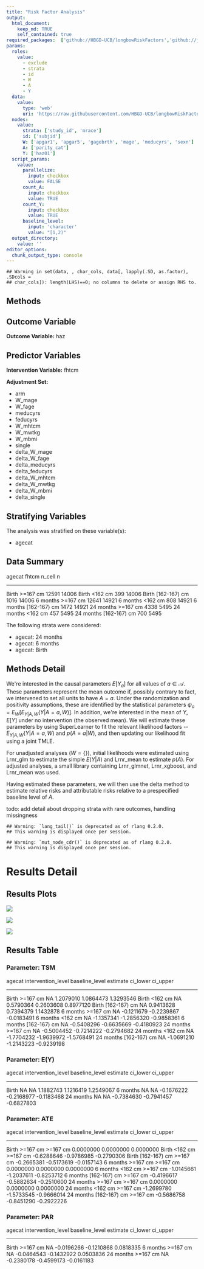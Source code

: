 ```yaml
---
title: "Risk Factor Analysis"
output: 
  html_document:
    keep_md: TRUE
    self_contained: true
required_packages:  ['github://HBGD-UCB/longbowRiskFactors','github://jeremyrcoyle/skimr@vector_types', 'github://tlverse/delayed']
params:
  roles:
    value:
      - exclude
      - strata
      - id
      - W
      - A
      - Y
  data: 
    value: 
      type: 'web'
      uri: 'https://raw.githubusercontent.com/HBGD-UCB/longbowRiskFactors/master/inst/sample_data/birthwt_data.rdata'
  nodes:
    value:
      strata: ['study_id', 'mrace']
      id: ['subjid']
      W: ['apgar1', 'apgar5', 'gagebrth', 'mage', 'meducyrs', 'sexn']
      A: ['parity_cat']
      Y: ['haz01']
  script_params:
    value:
      parallelize:
        input: checkbox
        value: FALSE
      count_A:
        input: checkbox
        value: TRUE
      count_Y:
        input: checkbox
        value: TRUE        
      baseline_level:
        input: 'character'
        value: "[1,2)"
  output_directory:
    value: ''
editor_options: 
  chunk_output_type: console
---
```







```
## Warning in set(data, , char_cols, data[, lapply(.SD, as.factor), .SDcols =
## char_cols]): length(LHS)==0; no columns to delete or assign RHS to.
```

## Methods
## Outcome Variable

**Outcome Variable:** haz

## Predictor Variables

**Intervention Variable:** fhtcm

**Adjustment Set:**

* arm
* W_mage
* W_fage
* meducyrs
* feducyrs
* W_mhtcm
* W_mwtkg
* W_mbmi
* single
* delta_W_mage
* delta_W_fage
* delta_meducyrs
* delta_feducyrs
* delta_W_mhtcm
* delta_W_mwtkg
* delta_W_mbmi
* delta_single

## Stratifying Variables

The analysis was stratified on these variable(s):

* agecat

## Data Summary

agecat      fhtcm           n_cell       n
----------  -------------  -------  ------
Birth       >=167 cm         12591   14006
Birth       <162 cm            399   14006
Birth       [162-167) cm      1016   14006
6 months    >=167 cm         12641   14921
6 months    <162 cm            808   14921
6 months    [162-167) cm      1472   14921
24 months   >=167 cm          4338    5495
24 months   <162 cm            457    5495
24 months   [162-167) cm       700    5495


The following strata were considered:

* agecat: 24 months
* agecat: 6 months
* agecat: Birth



## Methods Detail

We're interested in the causal parameters $E[Y_a]$ for all values of $a \in \mathcal{A}$. These parameters represent the mean outcome if, possibly contrary to fact, we intervened to set all units to have $A=a$. Under the randomization and positivity assumptions, these are identified by the statistical parameters $\psi_a=E_W[E_{Y|A,W}(Y|A=a,W)]$.  In addition, we're interested in the mean of $Y$, $E[Y]$ under no intervention (the observed mean). We will estimate these parameters by using SuperLearner to fit the relevant likelihood factors -- $E_{Y|A,W}(Y|A=a,W)$ and $p(A=a|W)$, and then updating our likelihood fit using a joint TMLE.

For unadjusted analyses ($W=\{\}$), initial likelihoods were estimated using Lrnr_glm to estimate the simple $E(Y|A)$ and Lrnr_mean to estimate $p(A)$. For adjusted analyses, a small library containing Lrnr_glmnet, Lrnr_xgboost, and Lrnr_mean was used.

Having estimated these parameters, we will then use the delta method to estimate relative risks and attributable risks relative to a prespecified baseline level of $A$.

todo: add detail about dropping strata with rare outcomes, handling missingness



```
## Warning: `lang_tail()` is deprecated as of rlang 0.2.0.
## This warning is displayed once per session.
```

```
## Warning: `mut_node_cdr()` is deprecated as of rlang 0.2.0.
## This warning is displayed once per session.
```




# Results Detail

## Results Plots
![](/tmp/8fd52e0b-811d-43c3-b496-053f05c31450/ae8eb0cf-c171-4ac3-963e-9bd584419d6b/REPORT_files/figure-html/plot_tsm-1.png)<!-- -->



![](/tmp/8fd52e0b-811d-43c3-b496-053f05c31450/ae8eb0cf-c171-4ac3-963e-9bd584419d6b/REPORT_files/figure-html/plot_ate-1.png)<!-- -->



![](/tmp/8fd52e0b-811d-43c3-b496-053f05c31450/ae8eb0cf-c171-4ac3-963e-9bd584419d6b/REPORT_files/figure-html/plot_par-1.png)<!-- -->

## Results Table

### Parameter: TSM


agecat      intervention_level   baseline_level      estimate     ci_lower     ci_upper
----------  -------------------  ---------------  -----------  -----------  -----------
Birth       >=167 cm             NA                 1.2079010    1.0864473    1.3293546
Birth       <162 cm              NA                 0.5790364    0.2603608    0.8977120
Birth       [162-167) cm         NA                 0.9413628    0.7394379    1.1432878
6 months    >=167 cm             NA                -0.1211679   -0.2239867   -0.0183491
6 months    <162 cm              NA                -1.1357341   -1.2856320   -0.9858361
6 months    [162-167) cm         NA                -0.5408296   -0.6635669   -0.4180923
24 months   >=167 cm             NA                -0.5004452   -0.7214222   -0.2794682
24 months   <162 cm              NA                -1.7704232   -1.9639972   -1.5768491
24 months   [162-167) cm         NA                -1.0691210   -1.2143223   -0.9239198


### Parameter: E(Y)


agecat      intervention_level   baseline_level      estimate     ci_lower     ci_upper
----------  -------------------  ---------------  -----------  -----------  -----------
Birth       NA                   NA                 1.1882743    1.1216419    1.2549067
6 months    NA                   NA                -0.1676222   -0.2168977   -0.1183468
24 months   NA                   NA                -0.7384630   -0.7941457   -0.6827803


### Parameter: ATE


agecat      intervention_level   baseline_level      estimate     ci_lower     ci_upper
----------  -------------------  ---------------  -----------  -----------  -----------
Birth       >=167 cm             >=167 cm           0.0000000    0.0000000    0.0000000
Birth       <162 cm              >=167 cm          -0.6288646   -0.9786985   -0.2790306
Birth       [162-167) cm         >=167 cm          -0.2665381   -0.5173619   -0.0157143
6 months    >=167 cm             >=167 cm           0.0000000    0.0000000    0.0000000
6 months    <162 cm              >=167 cm          -1.0145661   -1.2037611   -0.8253712
6 months    [162-167) cm         >=167 cm          -0.4196617   -0.5882634   -0.2510600
24 months   >=167 cm             >=167 cm           0.0000000    0.0000000    0.0000000
24 months   <162 cm              >=167 cm          -1.2699780   -1.5733545   -0.9666014
24 months   [162-167) cm         >=167 cm          -0.5686758   -0.8451290   -0.2922226


### Parameter: PAR


agecat      intervention_level   baseline_level      estimate     ci_lower     ci_upper
----------  -------------------  ---------------  -----------  -----------  -----------
Birth       >=167 cm             NA                -0.0196266   -0.1210868    0.0818335
6 months    >=167 cm             NA                -0.0464543   -0.1432922    0.0503836
24 months   >=167 cm             NA                -0.2380178   -0.4599173   -0.0161183
